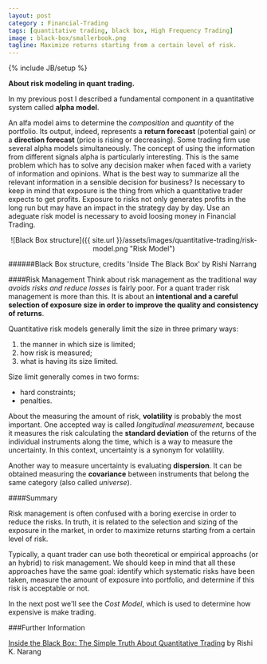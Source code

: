 ```yaml
---
layout: post
category : Financial-Trading
tags: [quantitative trading, black box, High Frequency Trading]
image : black-box/smallerbook.png
tagline: Maximize returns starting from a certain level of risk.
---
```

{% include JB/setup %}

**About risk modeling in quant trading.**

<!--more-->

In my previous post I described a fundamental component in a quantitative system called **alpha model**.

An alfa model aims to determine the *composition* and *quantity* of the portfolio. Its output, indeed, represents a **return forecast** (potential gain) or a **direction forecast** (price is rising or decreasing). Some trading firm use several alpha models simultaneously. The concept of using the information from different signals alpha is particularly interesting. This is the same problem which has to solve any decision maker when faced with a variety of information and opinions. What is the best way to summarize all the relevant information in a sensible decision for business?
Is necessary to keep in mind that exposure is the thing from which a quantitative trader expects to get profits. Exposure to risks not only generates profits in the long run but may have an impact in the strategy day by day. Use an adeguate risk model is necessary to avoid loosing money in Financial Trading.

<!--summary-->
<div style="text-align:center" markdown="1">
![Black Box structure]({{ site.url }}/assets/images/quantitative-trading/risk-model.png "Risk Model")
</div>

######Black Box structure, credits 'Inside The Black Box' by Rishi Narrang

####Risk Management
Think about risk management as the traditional way *avoids risks and reduce losses* is fairly poor. For a quant trader risk management is more than this. 
It is about an **intentional and a careful selection of exposure size in order to improve the quality and consistency of returns**. 

Quantitative risk models generally limit the size in three primary ways:
1. the manner in which size is limited;
2. how risk is measured;
3. what is having its size limited.

Size limit generally comes in two forms:

* hard constraints;
* penalties.

About the measuring the amount of risk, **volatility** is probably the most important. One accepted way is called *longitudinal measurement*, because it measures the risk calculating the **standard deviation** of the returns of the individual instruments along the time, which is a way to measure the uncertainty. In this context, uncertainty is a synonym for volatility.

Another way to measure uncertainty is evaluating **dispersion**. It can be obtained measuring the **covariance** between instruments that belong the same category (also called *universe*). 


####Summary

Risk management is often confused with a boring exercise in order to reduce the risks. In truth, it is related to the selection and sizing of the exposure in the market, in order to maximize returns starting from a certain level of risk.

Typically, a quant trader can use both theoretical or empirical approachs (or an hybrid) to risk management. 
We should keep in mind that all these approaches have the same goal: identify which systematic risks have been taken, measure the amount of exposure into portfolio, and determine if this risk is acceptable or not.

In the next post we'll see the *Cost Model*, which is used to determine how expensive is make trading.


###Further Information

[Inside the Black Box: The Simple Truth About Quantitative Trading](http://www.amazon.com/Inside-Black-Box-Quantitative-Trading/dp/1480590061) by Rishi K. Narang



